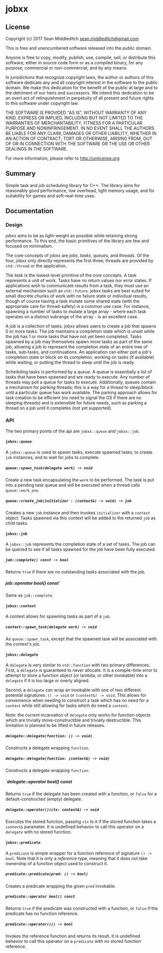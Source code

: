 # jobxx

## License

Copyright (c) 2017 Sean Middleditch <sean.middleditch@gmail.com>

This is free and unencumbered software released into the public domain.

Anyone is free to copy, modify, publish, use, compile, sell, or
distribute this software, either in source code form or as a compiled
binary, for any purpose, commercial or non-commercial, and by any
means.

In jurisdictions that recognize copyright laws, the author or authors
of this software dedicate any and all copyright interest in the
software to the public domain. We make this dedication for the benefit
of the public at large and to the detriment of our heirs and
successors. We intend this dedication to be an overt act of
relinquishment in perpetuity of all present and future rights to this
software under copyright law.

THE SOFTWARE IS PROVIDED "AS IS", WITHOUT WARRANTY OF ANY KIND,
EXPRESS OR IMPLIED, INCLUDING BUT NOT LIMITED TO THE WARRANTIES OF
MERCHANTABILITY, FITNESS FOR A PARTICULAR PURPOSE AND NONINFRINGEMENT.
IN NO EVENT SHALL THE AUTHORS BE LIABLE FOR ANY CLAIM, DAMAGES OR
OTHER LIABILITY, WHETHER IN AN ACTION OF CONTRACT, TORT OR OTHERWISE,
ARISING FROM, OUT OF OR IN CONNECTION WITH THE SOFTWARE OR THE USE OR
OTHER DEALINGS IN THE SOFTWARE.

For more information, please refer to <http://unlicense.org>

## Summary

Simple task and job scheduling library for C++. The library aims for
reasonably good performance, low overhead, light memory usage, and for
suitability for games and soft-real-time uses.

## Documentation

### Design

jobxx aims to be as light-weight as possible while retaining strong
performance. To this end, the basic primitives of the library are
few and focused on minimalism.

The core concepts of jobxx are *jobs*, *tasks*, *queues*, and *threads*.
Of the four, jobxx only directly represents the first three; threads
are provided by `std::thread` or the application.

The *task* is the lowest-level primitive of the core concepts. A task
represents a unit of work. Tasks have no return values nor error states.
If applications wish to communicate results from a task, they must use
an external mechanism such as `std::future`. jobxx tasks are best suited
for small discrete chunks of work with no failure state or individual
results, though of course having a task mutate some shared state (with
the appropriate care for thread-safety) is a common use case. For instance,
spawning a number of tasks to mutate a large array - where each task
operates on a distinct subrange of the array - is an excellent case.

A *job* is a collection of tasks. jobxx allows users to create a job
that spawns 0 or more tasks. The job maintains a completion state which
is unset while the job has 1 or more tasks that have not yet been
completed. Tasks spawned by a job may themselves spawn more tasks as
part of the same job, allowing a job to represent the completion state
of an entire tree of tasks, sub-tasks, and continuations. An application
can either poll a job's completion state or block on its completion,
working on tasks (if available) while waiting, or putting the thread to
sleep until the job is ready.

Scheduling tasks is performed by a *queue*. A queue is essentially
a list of tasks that have been spawned and are ready to execute. Any
number of threads may poll a queue for tasks to execute. Additionally,
queues contain a mechanism for *parking* threads; this is a way for
a thread to sleep/block until a particular queue has work available. The
parking approach allows for task creation to be efficient (no need to
signal the OS if there are no sleeping threads) and is extensible for
future needs, such as parking a thread on a job until it completes (not
yet supported).

### API

The two primary points of the api are `jobxx::queue` and `jobxx::job`.

#### `jobxx::queue`

A `jobxx::queue` is used to spawn tasks, execute spawned tasks, to
create `job` instances, and to wait for jobs to complete.

##### `queue::spawn_task(delegate work) -> void`

Create a new task encapsulating the `work` to be performed. The task
is put into a pending task queue and will be executed when a thread
calls `queue::work_one`.

##### `queue::create_job(initializer : (context&) -> void) -> job`

Creates a new `job` instance and then invokes `initializer` with
a `context` object. Tasks spawned via this context will be added
to the returned `job` as child tasks.

#### `jobxx::job`

A `jobxx::job` represents the completion state of a set of tasks.
The job can be queried to see if all tasks spawned for the job have
been fully executed.

##### `job::complete() const -> bool`

Returns `true` if there are no outstanding tasks associated with the
job.

##### job::operator bool() const`

Same as `job::complete`.

#### `jobxx::context`

A context allows for spawning tasks as part of a `job`.

##### `context::spawn_task(delegate work) -> void`

As `queue::spawn_task`, except that the spawned task will be associated
with the context's job.

#### `jobxx::delegate`

A `delegate` is very similar to `std::function` with two primary
differences. First, a `delegate` is guaranteed to never allocate. It is
a compile-time error to attempt to store a function object (or lambda, or
other invokable) into a `delegate` if it is too large or overly aligned.

Second, a `delegate` can wrap an invokable with one of two different
potential signatures: `() -> void` or `(context&) -> void`. This allows
for convenience when needing to construct a task which has no need for a
`context` while still allowing for tasks which do need a `context`.

Note: the current incarnation of `delegate` only works for function
objects which are trivially move-constructible and trivially destructible.
This limitation is planned to be lifted in future releases.

##### `delegate::delegate(function: () -> void)`

Constructs a delegate wrapping `function`.

##### `delegate::delegate(function: (context&) -> void)`

Constructs a delegate wrapping `function`.

##### `delegate::operator bool() const

Returns `true` if the delegate has been created with a function, or `false`
for a default-constructed (empty) delegate.

##### `delegate::operator()(ctx: context&) -> void`

Executes the stored function, passing `ctx` to it if the stored function
takes a `context&` parameter. It is undefined behavior to call this
operator on a `delegate` with no stored function.

#### `jobxx::predicate`

A `predicate` is simple wrapper for a function reference of signature
`() -> bool`. Note that it is only a _reference_ type, meaning that it
does not take ownership of a function object used to construct it.

##### `predicate::predicate(pred: () -> bool)`

Creates a predicate wrapping the given `pred` invokable.

##### `predicate::operator bool() const`

Returns `true` if the predicate was constructed with a function, or `false`
if the predicate has no function reference.

##### `predicate::operator()() -> bool`

Invokes the reference function and returns its result. It is undefined
behavior to call this operator on a `predicate` with no stored
function reference.

